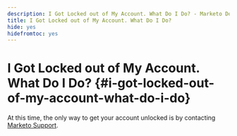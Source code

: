 ```yaml
---
description: I Got Locked out of My Account. What Do I Do? - Marketo Docs - Product Documentation
title: I Got Locked out of My Account. What Do I Do?
hide: yes
hidefromtoc: yes
---
```

# I Got Locked out of My Account. What Do I Do? {#i-got-locked-out-of-my-account-what-do-i-do}

At this time, the only way to get your account unlocked is by contacting [Marketo Support](https://nation.marketo.com/t5/Support/ct-p/Support#).
